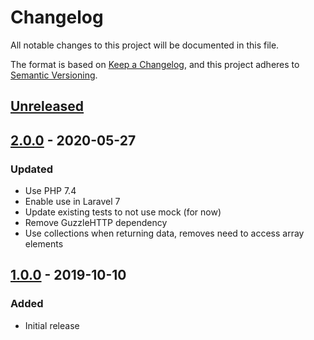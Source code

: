 # Changelog
All notable changes to this project will be documented in this file.

The format is based on [Keep a Changelog](https://keepachangelog.com/en/1.0.0/),
and this project adheres to [Semantic Versioning](https://semver.org/spec/v2.0.0.html).

## [Unreleased]

## [2.0.0] - 2020-05-27
### Updated
- Use PHP 7.4
- Enable use in Laravel 7
- Update existing tests to not use mock (for now)
- Remove GuzzleHTTP dependency
- Use collections when returning data, removes need to access array elements

## [1.0.0] - 2019-10-10
### Added
- Initial release

[Unreleased]: https://github.com/mechawrench/cafcp-hydrogen-station-fuel-status/compare/v2.0.0...HEAD
[2.0.0]: https://github.com/mechawrench/cafcp-hydrogen-station-fuel-status/releases/tag/v1.0.0...v2.0.0
[1.0.0]: https://github.com/mechawrench/cafcp-hydrogen-station-fuel-status/releases/tag/v1.0.0
